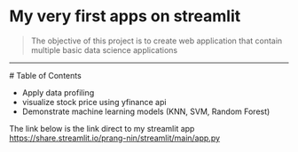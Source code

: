 
# My very first apps on streamlit
> The objective of this project is to create web application that contain multiple basic data science applications
<hr>
# Table of Contents

* Apply data profiling 
* visualize stock price using yfinance api
* Demonstrate machine learning models (KNN, SVM, Random Forest) 

The link below is the link direct to my streamlit app
 https://share.streamlit.io/prang-nin/streamlit/main/app.py

